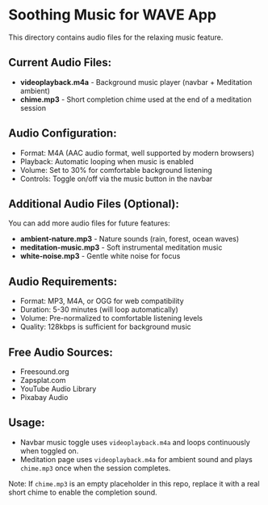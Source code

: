 # Soothing Music for WAVE App

This directory contains audio files for the relaxing music feature.

## Current Audio Files:
- **videoplayback.m4a** - Background music player (navbar + Meditation ambient)
- **chime.mp3** - Short completion chime used at the end of a meditation session

## Audio Configuration:
- Format: M4A (AAC audio format, well supported by modern browsers)
- Playback: Automatic looping when music is enabled
- Volume: Set to 30% for comfortable background listening
- Controls: Toggle on/off via the music button in the navbar

## Additional Audio Files (Optional):
You can add more audio files for future features:
- **ambient-nature.mp3** - Nature sounds (rain, forest, ocean waves)
- **meditation-music.mp3** - Soft instrumental meditation music
- **white-noise.mp3** - Gentle white noise for focus

## Audio Requirements:
- Format: MP3, M4A, or OGG for web compatibility
- Duration: 5-30 minutes (will loop automatically)
- Volume: Pre-normalized to comfortable listening levels
- Quality: 128kbps is sufficient for background music

## Free Audio Sources:
- Freesound.org
- Zapsplat.com
- YouTube Audio Library
- Pixabay Audio

## Usage:
- Navbar music toggle uses `videoplayback.m4a` and loops continuously when toggled on.
- Meditation page uses `videoplayback.m4a` for ambient sound and plays `chime.mp3` once when the session completes.

Note: If `chime.mp3` is an empty placeholder in this repo, replace it with a real short chime to enable the completion sound.